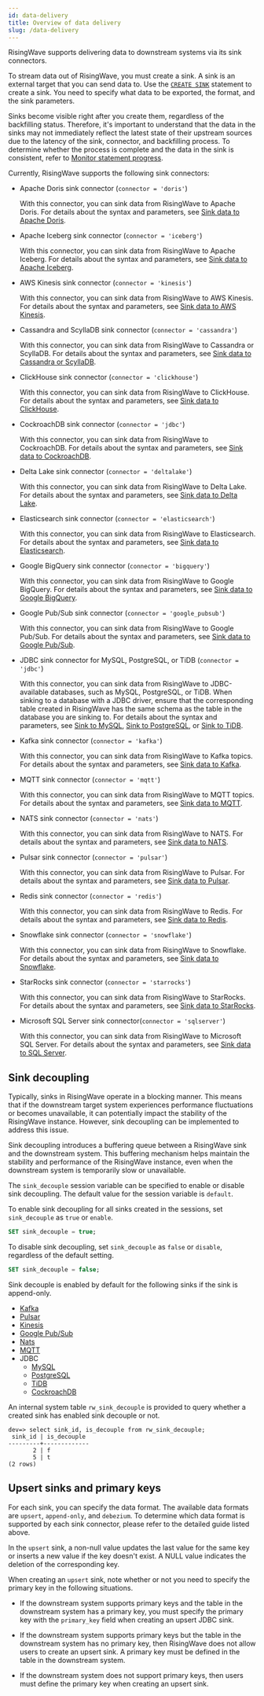 ```yaml
---
id: data-delivery
title: Overview of data delivery
slug: /data-delivery
---
```

<head>
  <link rel="canonical" href="https://docs.risingwave.com/docs/current/data-delivery/" />
</head>

RisingWave supports delivering data to downstream systems via its sink connectors.

To stream data out of RisingWave, you must create a sink. A sink is an external target that you can send data to. Use the [`CREATE SINK`](/sql/commands/sql-create-sink.md) statement to create a sink. You need to specify what data to be exported, the format, and the sink parameters.

Sinks become visible right after you create them, regardless of the backfilling status. Therefore, it's important to understand that the data in the sinks may not immediately reflect the latest state of their upstream sources due to the latency of the sink, connector, and backfilling process.
To determine whether the process is complete and the data in the sink is consistent, refer to [Monitor statement progress](/manage/view-statement-progress.md).

Currently, RisingWave supports the following sink connectors:

- Apache Doris sink connector (`connector = 'doris'`)
  
  With this connector, you can sink data from RisingWave to Apache Doris. For details about the syntax and parameters, see [Sink data to Apache Doris](/guides/sink-to-doris.md).

- Apache Iceberg sink connector (`connector = 'iceberg'`)
  
  With this connector, you can sink data from RisingWave to Apache Iceberg. For details about the syntax and parameters, see [Sink data to Apache Iceberg](/guides/sink-to-iceberg.md).

- AWS Kinesis sink connector (`connector = 'kinesis'`)

  With this connector, you can sink data from RisingWave to AWS Kinesis. For details about the syntax and parameters, see [Sink data to AWS Kinesis](/guides/sink-to-aws-kinesis.md).

- Cassandra and ScyllaDB sink connector (`connector = 'cassandra'`)

  With this connector, you can sink data from RisingWave to Cassandra or ScyllaDB. For details about the syntax and parameters, see [Sink data to Cassandra or ScyllaDB](/guides/sink-to-cassandra.md).

- ClickHouse sink connector (`connector = 'clickhouse'`)

  With this connector, you can sink data from RisingWave to ClickHouse. For details about the syntax and parameters, see [Sink data to ClickHouse](/guides/sink-to-clickhouse.md).

- CockroachDB sink connector (`connector = 'jdbc'`)

  With this connector, you can sink data from RisingWave to CockroachDB. For details about the syntax and parameters, see [Sink data to CockroachDB](/guides/sink-to-cockroach.md).

- Delta Lake sink connector (`connector = 'deltalake'`)

  With this connector, you can sink data from RisingWave to Delta Lake. For details about the syntax and parameters, see [Sink data to Delta Lake](/guides/sink-to-delta-lake.md).

- Elasticsearch sink connector (`connector = 'elasticsearch'`)

  With this connector, you can sink data from RisingWave to Elasticsearch. For details about the syntax and parameters, see [Sink data to Elasticsearch](/guides/sink-to-elasticsearch.md).

- Google BigQuery sink connector (`connector = 'bigquery'`)

  With this connector, you can sink data from RisingWave to Google BigQuery. For details about the syntax and parameters, see [Sink data to Google BigQuery](/guides/sink-to-bigquery.md).

- Google Pub/Sub sink connector (`connector = 'google_pubsub'`)

  With this connector, you can sink data from RisingWave to Google Pub/Sub. For details about the syntax and parameters, see [Sink data to Google Pub/Sub](/guides/sink-to-google-pubsub.md).

- JDBC sink connector for MySQL, PostgreSQL, or TiDB (`connector = 'jdbc'`)

  With this connector, you can sink data from RisingWave to JDBC-available databases, such as MySQL, PostgreSQL, or TiDB. When sinking to a database with a JDBC driver, ensure that the corresponding table created in RisingWave has the same schema as the table in the database you are sinking to. For details about the syntax and parameters, see [Sink to MySQL](/guides/sink-to-mysql.md), [Sink to PostgreSQL](/guides/sink-to-postgres.md), or [Sink to TiDB](/guides/sink-to-tidb.md).

- Kafka sink connector (`connector = 'kafka'`)
  
  With this connector, you can sink data from RisingWave to Kafka topics. For details about the syntax and parameters, see [Sink data to Kafka](/guides/create-sink-kafka.md).

- MQTT sink connector (`connector = 'mqtt'`)

  With this connector, you can sink data from RisingWave to MQTT topics. For details about the syntax and parameters, see [Sink data to MQTT](/guides/sink-to-mqtt.md).

- NATS sink connector (`connector = 'nats'`)

  With this connector, you can sink data from RisingWave to NATS. For details about the syntax and parameters, see [Sink data to NATS](/guides/sink-to-nats.md).

- Pulsar sink connector (`connector = 'pulsar'`)

  With this connector, you can sink data from RisingWave to Pulsar. For details about the syntax and parameters, see [Sink data to Pulsar](/guides/sink-to-pulsar.md).

- Redis sink connector (`connector = 'redis'`)

  With this connector, you can sink data from RisingWave to Redis. For details about the syntax and parameters, see [Sink data to Redis](/guides/sink-to-redis.md).

- Snowflake sink connector (`connector = 'snowflake'`)

  With this connector, you can sink data from RisingWave to Snowflake. For details about the syntax and parameters, see [Sink data to Snowflake](/guides/sink-to-snowflake.md).

- StarRocks sink connector (`connector = 'starrocks'`)

  With this connector, you can sink data from RisingWave to StarRocks. For details about the syntax and parameters, see [Sink data to StarRocks](/guides/sink-to-starrocks.md).

- Microsoft SQL Server sink connector(`connector = 'sqlserver'`)
  
  With this connector, you can sink data from RisingWave to Microsoft SQL Server. For details about the syntax and parameters, see [Sink data to SQL Server](/guides/sink-to-sqlserver.md).

## Sink decoupling

Typically, sinks in RisingWave operate in a blocking manner. This means that if the downstream target system experiences performance fluctuations or becomes unavailable, it can potentially impact the stability of the RisingWave instance. However, sink decoupling can be implemented to address this issue.

Sink decoupling introduces a buffering queue between a RisingWave sink and the downstream system. This buffering mechanism helps maintain the stability and performance of the RisingWave instance, even when the downstream system is temporarily slow or unavailable.

The `sink_decouple` session variable can be specified to enable or disable sink decoupling. The default value for the session variable is `default`. 

To enable sink decoupling for all sinks created in the sessions, set `sink_decouple` as `true` or `enable`.

```sql
SET sink_decouple = true;
```

To disable sink decoupling, set `sink_decouple` as `false` or `disable`, regardless of the default setting. 

```sql
SET sink_decouple = false;
```

Sink decouple is enabled by default for the following sinks if the sink is append-only.

- [Kafka](/guides/create-sink-kafka.md)
- [Pulsar](/guides/sink-to-pulsar.md)
- [Kinesis](/guides/sink-to-iceberg.md)
- [Google Pub/Sub](guides/sink-to-google-pubsub.md)
- [Nats](/guides/sink-to-nats.md)
- [MQTT](/docs/guides/sink-to-mqtt.md)
- JDBC
  - [MySQL](/guides/sink-to-mysql.md)
  - [PostgreSQL](/guides/sink-to-postgres.md)
  - [TiDB](/guides/sink-to-tidb.md)
  - [CockroachDB](/guides/sink-to-cockroach.md)

An internal system table `rw_sink_decouple` is provided to query whether a created sink has enabled sink decouple or not.
```
dev=> select sink_id, is_decouple from rw_sink_decouple;
 sink_id | is_decouple 
---------+-------------
       2 | f
       5 | t
(2 rows)

```

## Upsert sinks and primary keys

For each sink, you can specify the data format. The available data formats are `upsert`, `append-only`, and `debezium`. To determine which data format is supported by each sink connector, please refer to the detailed guide listed above.

In the `upsert` sink, a non-null value updates the last value for the same key or inserts a new value if the key doesn't exist. A NULL value indicates the deletion of the corresponding key.

When creating an `upsert` sink, note whether or not you need to specify the primary key in the following situations.

- If the downstream system supports primary keys and the table in the downstream system has a primary key, you must specify the primary key with the `primary_key` field when creating an upsert JDBC sink.

- If the downstream system supports primary keys but the table in the downstream system has no primary key, then RisingWave does not allow users to create an upsert sink. A primary key must be defined in the table in the downstream system.

- If the downstream system does not support primary keys, then users must define the primary key when creating an upsert sink.
